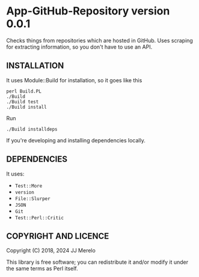 # App-GitHub-Repository version 0.0.1


Checks things from repositories which are hosted in GitHub. Uses scraping for extracting information, so you don't have to use an API.


## INSTALLATION

It uses Module::Build for installation, so it goes like this

	perl Build.PL
	./Build
	./Build test
	./Build install

Run

```shell
./Build installdeps
```

If you're developing and installing dependencies locally.

## DEPENDENCIES

It uses:

- `Test::More`
- `version`
- `File::Slurper`
- `JSON`
- `Git`
- `Test::Perl::Critic`


## COPYRIGHT AND LICENCE

Copyright (C) 2018, 2024 JJ Merelo

This library is free software; you can redistribute it and/or modify
it under the same terms as Perl itself.
